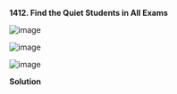 **1412. Find the Quiet Students in All Exams**

![image](https://user-images.githubusercontent.com/51500878/140747913-b566ea8b-22fe-44dd-9009-f20255a9d4b6.png)

![image](https://user-images.githubusercontent.com/51500878/140747945-c9a3277a-891c-4cb7-a792-06a89cde632f.png)

![image](https://user-images.githubusercontent.com/51500878/140747962-3baeb789-c63e-4fa9-a929-173a02b90039.png)

**Solution**

```sql

```










